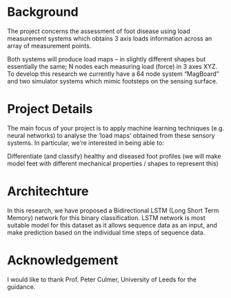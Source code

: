 # Background

The project concerns the assessment of foot disease using load measurement
systems which obtains 3 axis loads information across
an array of measurement points.

Both systems will produce load maps – in slightly different shapes but essentially the same; N
nodes each measuring load (force) in 3 axes XYZ. To develop this research we currently have a 64
node system “MagBoard” and two simulator systems which mimic footsteps on the
sensing surface. 

# Project Details

The main focus of your project is to apply machine learning techniques (e.g. neural networks) to
analyse the ‘load maps’ obtained from these sensory systems. In particular, we’re interested in being
able to:

Differentiate (and classify) healthy and diseased foot profiles (we will make model feet with different mechanical properties / shapes to represent this)

# Architechture

In this research, we have proposed a Bidirectional LSTM (Long Short Term Memory) network 
for this binary classification. LSTM network is most suitable model for this 
dataset as it allows sequence data as an input, and make prediction based 
on the individual time steps of sequence data.

# Acknowledgement

I would like to thank Prof. Peter Culmer, University of Leeds for the guidance.
